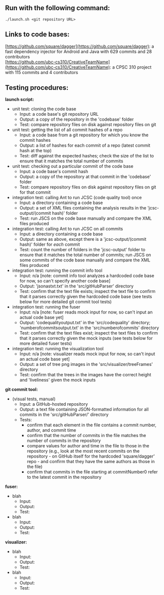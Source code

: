 Run with the following command:
-------------------------------
```
./launch.sh <git repository URL>
```

Links to code bases:
-----------------------
[https://github.com/square/dagger](https://github.com/square/dagger): a fast dependency injector for Android and Java with 629 commits and 28 contributors  
[https://github.com/ubc-cs310/CreativeTeamName](https://github.com/ubc-cs310/CreativeTeamName): a CPSC 310 project with 115 commits and 4 contributors  

Testing procedures:
----------------------
**launch script:**  
* unit test: cloning the code base
    * Input: a code base's git repository URL
    * Output: a copy of the repository in the 'codebase' folder
    * Test: compare repository files on disk against repository files on git
* unit test: getting the list of all commit hashes of a repo
    * Input: a code base from a git repository for which you know the commit hashes
    * Output: a list of hashes for each commit of a repo (latest commit hash at the top)
    * Test: diff against the expected hashes; check the size of the list to ensure that it matches the total number of commits
* unit test: checking out a particular commit of the code base
    * Input: a code base's commit hash
    * Output: a copy of the repository at that commit in the 'codebase' folder
    * Test: compare repository files on disk against repository files on git for that commit
* integration test: calling Ant to run JCSC (code quality tool) once
    * Input: a directory containing a code base
    * Output: a set of XML files containing the analysis results in the 'jcsc-output/(commit hash)' folder
    * Test: run JSCS on the code base manually and compare the XML files produced
* integration test: calling Ant to run JCSC on all commits
    * Input: a directory containing a code base
    * Output: same as above, except there is a 'jcsc-output/(commit hash)' folder for *each* commit
    * Test: count the number of folders in the 'jcsc-output' folder to ensure that it matches the total number of commits; run JSCS on some commits of the code base manually and compare the XML files produced
* integration test: running the commit info tool
    * Input: n/a [note: commit info tool analyzes a hardcoded code base for now, so can't specify another code base]
    * Output: 'jsonastxt.txt' in the 'src/gitHubParser' directory
    * Test: confirm that the text file exists; inspect the text file to confirm that it parses correctly given the hardcoded code base (see tests below for more detailed git commit tool tests)
* integration test: running the fuser
    * Input: n/a [note: fuser reads mock input for now, so can't input an actual code base yet]
    * Output: 'codequalityoutput.txt' in the 'src/codequality' directory; 'numberofcommitsoutput.txt' in the 'src/numberofcommits' directory
    * Test: confirm that the text files exist; inspect the text files to confirm that it parses correctly given the mock inputs (see tests below for more detailed fuser tests)
* integration test: running the visualization tool
    * Input: n/a [note: visualizer reads mock input for now, so can't input an actual code base yet]
    * Output: a set of tree png images in the 'src/visualizer/treeFrames' directory
    * Test: confirm that the trees in the images have the correct height and 'liveliness' given the mock inputs
	
**git commit tool:**  
* (visual tests, manual)
    * Input: a GitHub-hosted repository
    * Output: a text file containing JSON-formatted information for all commits in the 'src/gitHubParser/' directory
    * Tests:
        * confirm that each element in the file contains a commit number, author, and commit time
        * confirm that the number of commits in the file matches the number of commits in the repository
        * compare values for author and time in the file to those in the repository (e.g., look at the most recent commits on the repository - on GitHub itself for the hardcoded 'square/dagger' repo - and confirm that they have the same authors as those in the file)
        * confirm that commits in the file starting at commitNumber0 refer to the latest commit in the repository
	
**fuser:**  
* blah
    * Input:
    * Output:
    * Test:
* blah
    * Input:
    * Output:
    * Test:
	
**visualizer:**  
* blah
    * Input:
    * Output:
    * Test:
* blah
    * Input:
    * Output:
    * Test:
